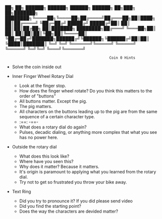 
 ██╗ ██╗ ██████╗ ██████╗  ██████╗ ██████╗ ██╗███╗   ██╗███████╗
████████╗╚════██╗╚════██╗██╔════╝██╔═══██╗██║████╗  ██║██╔════╝
╚██╔═██╔╝ █████╔╝ █████╔╝██║     ██║   ██║██║██╔██╗ ██║███████╗
████████╗██╔═══╝  ╚═══██╗██║     ██║   ██║██║██║╚██╗██║╚════██║
╚██╔═██╔╝███████╗██████╔╝╚██████╗╚██████╔╝██║██║ ╚████║███████║
 ╚═╝ ╚═╝ ╚══════╝╚═════╝  ╚═════╝ ╚═════╝ ╚═╝╚═╝  ╚═══╝╚══════╝
                                                               
                                                    Coin 0 Hints

- Solve the coin inside out

- Inner Finger Wheel Rotary Dial
    - Look at the finger stop.
    - How does the finger wheel rotate? Do you think this matters to the order of "buttons"
    - All buttons matter. Except the pig.
    - The pig matters.
    - All characters on the buttons leading up to the pig are from the same sequence of a certain character type.
    - :==: -==-
    - What does a rotary dial do again?
    - Pulses, decadic dialing, or anything more complex that what you see has no power here.

- Outside the rotary dial
    - What does this look like?
    - Where have you seen this?
    - Why does it matter?  Because it matters.
    - It's origin is paramount to applying what you learned from the rotary dial.
    - Try not to get so frustrated you throw your bike away.

- Text Ring
    - Did you try to pronounce it? If you did please send video
    - Did you find the starting point?
    - Does the way the characters are devided matter?



